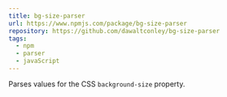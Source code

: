 ```yaml
---
title: bg-size-parser
url: https://www.npmjs.com/package/bg-size-parser
repository: https://github.com/dawaltconley/bg-size-parser
tags:
  - npm
  - parser
  - javaScript
---
```


Parses values for the CSS `background-size` property.
